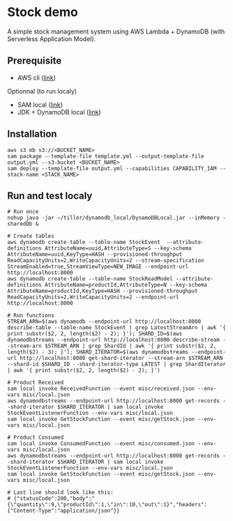 # Stock demo

A simple stock management system using AWS Lambda + DynamoDB (with Serverless Application Model).

## Prerequisite

* AWS cli ([link](http://docs.aws.amazon.com/fr_fr/cli/latest/userguide/installing.html))

Optionnal (to run localy)
* SAM local ([link](https://github.com/awslabs/aws-sam-local#installation))
* JDK + DynamoDB local ([link](http://docs.aws.amazon.com/fr_fr/amazondynamodb/latest/developerguide/DynamoDBLocal.html))


## Installation

```
aws s3 mb s3://<BUCKET_NAME>
sam package --template-file template.yml --output-template-file output.yml --s3-bucket <BUCKET_NAME>
sam deploy --template-file output.yml --capabilities CAPABILITY_IAM --stack-name <STACK_NAME>
```

## Run and test localy

```
# Run once
nohup java -jar ~/tiller/dynamodb_local/DynamoDBLocal.jar --inMemory -sharedDb &

# Create tables
aws dynamodb create-table --table-name StockEvent  --attribute-definitions AttributeName=uuid,AttributeType=S --key-schema AttributeName=uuid,KeyType=HASH --provisioned-throughput ReadCapacityUnits=2,WriteCapacityUnits=2 --stream-specification StreamEnabled=true,StreamViewType=NEW_IMAGE --endpoint-url http://localhost:8000
aws dynamodb create-table --table-name StockReadModel --attribute-definitions AttributeName=productId,AttributeType=N --key-schema AttributeName=productId,KeyType=HASH --provisioned-throughput ReadCapacityUnits=2,WriteCapacityUnits=2 --endpoint-url http://localhost:8000

# Run functions
STREAM_ARN=$(aws dynamodb --endpoint-url http://localhost:8000 describe-table --table-name StockEvent | grep LatestStreamArn | awk '{ print substr($2, 2, length($2) - 2); }'); SHARD_ID=$(aws dynamodbstreams --endpoint-url http://localhost:8000 describe-stream --stream-arn $STREAM_ARN | grep ShardId | awk '{ print substr($2, 2, length($2) - 3); }'); SHARD_ITERATOR=$(aws dynamodbstreams --endpoint-url http://localhost:8000 get-shard-iterator --stream-arn $STREAM_ARN --shard-id $SHARD_ID --shard-iterator-type LATEST | grep ShardIterator | awk '{ print substr($2, 2, length($2) - 2); }')

# Product Received
sam local invoke ReceivedFunction --event misc/received.json --env-vars misc/local.json
aws dynamodbstreams --endpoint-url http://localhost:8000 get-records --shard-iterator $SHARD_ITERATOR | sam local invoke StockEventListenerFunction --env-vars misc/local.json
sam local invoke GetStockFunction --event misc/getStock.json --env-vars misc/local.json

# Product Consumed
sam local invoke ConsumedFunction --event misc/consumed.json --env-vars misc/local.json
aws dynamodbstreams --endpoint-url http://localhost:8000 get-records --shard-iterator $SHARD_ITERATOR | sam local invoke StockEventListenerFunction --env-vars misc/local.json
sam local invoke GetStockFunction --event misc/getStock.json --env-vars misc/local.json

# Last line should look like this: 
# {"statusCode":200,"body":"{\"quantity\":9,\"productId\":1,\"in\":10,\"out\":1}","headers":{"Content-Type":"application/json"}}
```
